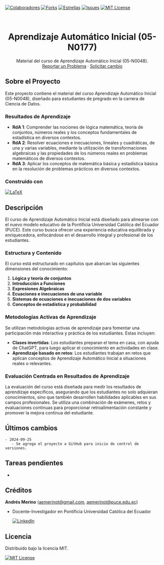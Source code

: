 <!-- Encabezado -->
[![Colaboradores][contributors-shield]][contributors-url]
[![Forks][forks-shield]][forks-url]
[![Estrellas][stars-shield]][stars-url]
[![Issues][issues-shield]][issues-url]
[![MIT License][license-shield]][license-url]

<!-- Título -->
<br />
<div align="center">

<h1 align="center">Aprendizaje Automático Inicial (05-N0177)</h1>
  <p align="center">
    Material del curso de Aprendizaje Automático Inicial (05-N0048).
    <br />
    <a href="https://github.com/ECFM-PUCE/MatematicaI-05-N0177/issues">Reportar un Problema</a>
    ·
    <a href="https://github.com/ECFM-PUCE/MatematicaI-05-N0177/issues">Solicitar cambio</a>
    </a>
  </p>
</div>

<!-- Cuerpo -->
## Sobre el Proyecto

Este proyecto contiene el material del curso Aprendizaje Automático Inicial (05-N0048), diseñado para estudiantes de pregrado en la carrera de Ciencia de Datos.

### Resultados de Aprendizaje
- **RdA 1**: Comprender las nociones de lógica matemática, teoría de conjuntos, números reales y los conceptos fundamentales de estadística en diversos contextos.
- **RdA 2**: Resolver ecuaciones e inecuaciones, lineales y cuadráticas, de una y varias variables, mediante la utilización de transformaciones algebraicas y las propiedades de los números reales en problemas matemáticos de diversos contextos.
- **RdA 3**: Aplicar los conceptos de matemática básica y estadística básica en la resolución de problemas prácticos en diversos contextos.


### Construido con

[![LaTeX][LaTeX]][LaTeX-url]


## Descripción

El curso de Aprendizaje Automático Inicial está diseñado para alinearse con el nuevo modelo educativo de la Pontificia Universidad Católica del Ecuador (PUCE). Este curso busca ofrecer una experiencia educativa equilibrada y enriquecedora, enfocándose en el desarrollo integral y profesional de los estudiantes.

### Estructura y Contenido

El curso está estructurado en capítulos que abarcan las siguientes dimensiones del conocimiento:

1. **Lógica y teoría de conjuntos**
1. **Introducción a Funciones**
1. **Expresiones Algebraicas**
1. **Ecuaciones e inecuaciones de una variable**
1. **Sistemas de ecuaciones e inecuaciones de dos variables**
1. **Conceptos de estadística y probabilidad**

### Metodologías Activas de Aprendizaje

Se utilizan metodologías activas de aprendizaje para fomentar una participación más interactiva y práctica de los estudiantes. Estas incluyen:

- **Clases invertidas**: Los estudiantes preparan el tema en casa, con ayuda de ChatGPT, para luego aplicar el conocimiento en actividades en clase.
- **Aprendizaje basado en retos**: Los estudiantes trabajan en retos que aplican conceptos de Aprendizaje Automático Inicial a situaciones reales o relevantes.

### Evaluación Centrada en Resultados de Aprendizaje

La evaluación del curso está diseñada para medir los resultados de aprendizaje específicos, asegurando que los estudiantes no solo adquieran conocimientos, sino que también desarrollen habilidades aplicables en sus campos profesionales. Se utiliza una combinación de exámenes, retos y evaluaciones continuas para proporcionar retroalimentación constante y promover la mejora continua del estudiante.

## Últimos cambios

```
- 2024-09-25
   - Se agrega el proyecto a GitHub para inicio de control de versiones.
```

## Tareas pendientes

- 

## Créditos

**Andrés Merino** (aemerinot@gmail.com, aemerinot@puce.edu.ec) 

- Docente-Investigador en Pontificia Universidad Católica del Ecuador
  
  [![LinkedIn][linkedin-shield]][linkedin-url-aemt]


## Licencia

Distribuido bajo la licencia MIT. 

[![MIT License][license-shield]][license-url]




<!-- MARKDOWN LINKS & IMAGES -->
[contributors-shield]: https://img.shields.io/github/contributors/ECFM-PUCE/MatematicaI-05-N0177.svg?style=for-the-badge
[contributors-url]: https://github.com/ECFM-PUCE/MatematicaI-05-N0177/graphs/contributors
[forks-shield]: https://img.shields.io/github/forks/ECFM-PUCE/MatematicaI-05-N0177.svg?style=for-the-badge
[forks-url]: https://github.com/ECFM-PUCE/MatematicaI-05-N0177/forks
[stars-shield]: https://img.shields.io/github/stars/ECFM-PUCE/MatematicaI-05-N0177?style=for-the-badge
[stars-url]: https://github.com/ECFM-PUCE/MatematicaI-05-N0177/stargazers
[issues-shield]: https://img.shields.io/github/issues/ECFM-PUCE/MatematicaI-05-N0177.svg?style=for-the-badge
[issues-url]: https://github.com/ECFM-PUCE/MatematicaI-05-N0177/issues
[license-shield]: https://img.shields.io/github/license/ECFM-PUCE/MatematicaI-05-N0177.svg?style=for-the-badge
[license-url]: https://es.wikipedia.org/wiki/Licencia_MIT
[linkedin-shield]: https://img.shields.io/badge/linkedin-%230077B5.svg?style=for-the-badge&logo=linkedin&logoColor=white
[linkedin-url-aemt]: https://www.linkedin.com/in/andrés-merino-010a9b12b/
[LaTeX]: https://img.shields.io/badge/LaTeX-008080?logo=latex&logoColor=fff&style=for-the-badge
[LaTeX-url]: https://www.latex-project.org/